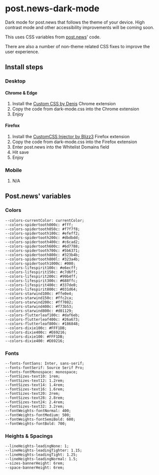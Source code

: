 # post.news-dark-mode
Dark mode for post.news that follows the theme of your device. High contrast mode and other accessibility improvements will be coming soon.

This uses CSS variables from [post.news](post.news)' code.

There are also a number of non-theme related CSS fixes to improve the user experience.
## Install steps
### Desktop
#### Chrome & Edge
1. Install the [Custom CSS by Denis](https://chrome.google.com/webstore/detail/custom-css-by-denis/cemphncflepgmgfhcdegkbkekifodacd) Chrome extension
2. Copy the code from dark-mode.css into the Chrome extension
3. Enjoy
#### Firefox
1. Install the [CustomCSS Injector by Blizz3](https://addons.mozilla.org/en-US/firefox/addon/customcss-injector/) Firefox extension
2. Copy the code from dark-mode.css into the Firefox extension
3. Enter post.news into the Whitelist Domains field
4. Hit save
5. Enjoy
### Mobile
1. N/A
## Post.news' variables
### Colors
    --colors-currentColor: currentColor;
    --colors-spidertooth000c: #fff;
    --colors-spidertooth050c: #f7f7f8;
    --colors-spidertooth100c: #efeff2;
    --colors-spidertooth200c: #dbdbdd;
    --colors-spidertooth400c: #c6cad2;
    --colors-spidertooth600c: #6d7788;
    --colors-spidertooth700c: #5b6371;
    --colors-spidertooth800c: #323b4b;
    --colors-spidertooth800l: #323a4b;
    --colors-spidertooth1000c: #000;
    --colors-lifespirit100c: #e6ecff;
    --colors-lifespirit150c: #c7d6ff;
    --colors-lifespirit200c: #99b4ff;
    --colors-lifespirit300c: #688ffc;
    --colors-lifespirit400c: #337de0;
    --colors-lifespirit800c: #031d64;
    --colors-starwind100c: #ffe0e4;
    --colors-starwind150c: #ffc2ca;
    --colors-starwind200c: #ff7082;
    --colors-starwind400c: #f73b53;
    --colors-starwind800c: #d01129;
    --colors-flutterleaf100c: #daf6eb;
    --colors-flutterleaf400c: #26a673;
    --colors-flutterleaf800c: #186848;
    --colors-dixie100c: #FFF1DB;
    --colors-dixie400c: #E69216;
    --colors-dixie100: #FFF1DB;
    --colors-dixie400: #E69216;
### Fonts
    --fonts-fontSans: Inter, sans-serif;
    --fonts-fontSerif: Source Serif Pro;
    --fonts-fontMonospace: monospace;
    --fontSizes-text10: 1rem;
    --fontSizes-text12: 1.2rem;
    --fontSizes-text14: 1.4rem;
    --fontSizes-text16: 1.6rem;
    --fontSizes-text20: 2rem;
    --fontSizes-text28: 2.8rem;
    --fontSizes-text24: 2.4rem;
    --fontSizes-text32: 3.2rem;
    --fontWeights-fontNormal: 400;
    --fontWeights-fontMedium: 500;
    --fontWeights-fontSemiBold: 600;
    --fontWeights-fontBold: 700;
### Heights & Spacings
    --lineHeights-leadingNone: 1;
    --lineHeights-leadingTighter: 1.15;
    --lineHeights-leadingTight: 1.25;
    --lineHeights-leadingNormal: 1.5;
    --sizes-bannerHeight: 6rem;
    --space-bannerHeight: 6rem;
